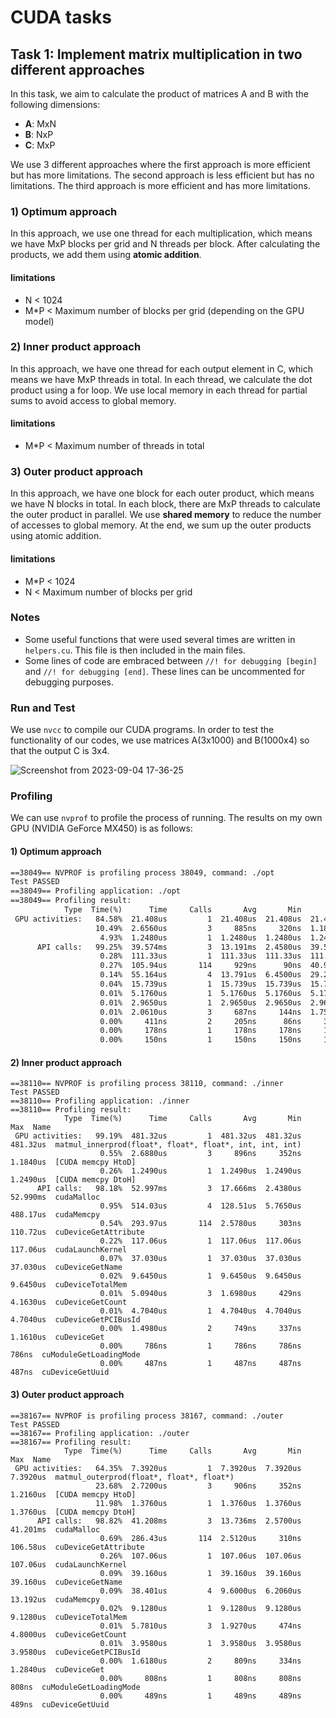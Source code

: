 # CUDA tasks

## Task 1: Implement matrix multiplication in two different approaches

In this task, we aim to calculate the product of matrices A and B with the following dimensions:

- **A**: MxN
- **B**: NxP
- **C**: MxP

We use 3 different approaches where the first approach is more efficient but has more limitations. The second approach is less efficient but has no limitations. The third approach is more efficient and has more limitations.

### 1) Optimum approach

In this approach, we use one thread for each multiplication, which means we have MxP blocks per grid and N threads per block. After calculating the products, we add them using **atomic addition**.

#### limitations

- N < 1024
- M*P < Maximum number of blocks per grid (depending on the GPU model)

### 2) Inner product approach

In this approach, we have one thread for each output element in C, which means we have MxP threads in total. In each thread, we calculate the dot product using a for loop. We use local memory in each thread for partial sums to avoid access to global memory.

#### limitations

- M*P < Maximum number of threads in total

### 3) Outer product approach

In this approach, we have one block for each outer product, which means we have N blocks in total. In each block, there are MxP threads to calculate the outer product in parallel. We use **shared memory** to reduce the number of accesses to global memory. At the end, we sum up the outer products using atomic addition.

#### limitations

- M*P < 1024
- N < Maximum number of blocks per grid
  
### Notes

- Some useful functions that were used several times are written in `helpers.cu`. This file is then included in the main files.
- Some lines of code are embraced between `//! for debugging [begin]` and `//! for debugging [end]`. These lines can be uncommented for debugging purposes.

### Run and Test

We use `nvcc` to compile our CUDA programs. In order to test the functionality of our codes, we use matrices A(3x1000) and B(1000x4) so that the output C is 3x4.

![Screenshot from 2023-09-04 17-36-25](https://github.com/parsabsh/cuda-tasks/assets/92635013/08b843e0-8bf7-4ff8-a9b6-1ab72eb654b7)

### Profiling

We can use `nvprof` to profile the process of running. The results on my own GPU (NVIDIA GeForce MX450) is as follows:

#### 1) Optimum approach

```txt
==38049== NVPROF is profiling process 38049, command: ./opt
Test PASSED
==38049== Profiling application: ./opt
==38049== Profiling result:
            Type  Time(%)      Time     Calls       Avg       Min       Max  Name
 GPU activities:   84.58%  21.408us         1  21.408us  21.408us  21.408us  matmul_optimum(float*, float*, float*, int, int, int)
                   10.49%  2.6560us         3     885ns     320ns  1.1840us  [CUDA memcpy HtoD]
                    4.93%  1.2480us         1  1.2480us  1.2480us  1.2480us  [CUDA memcpy DtoH]
      API calls:   99.25%  39.574ms         3  13.191ms  2.4580us  39.568ms  cudaMalloc
                    0.28%  111.33us         1  111.33us  111.33us  111.33us  cudaLaunchKernel
                    0.27%  105.94us       114     929ns      90ns  40.985us  cuDeviceGetAttribute
                    0.14%  55.164us         4  13.791us  6.4500us  29.215us  cudaMemcpy
                    0.04%  15.739us         1  15.739us  15.739us  15.739us  cuDeviceGetName
                    0.01%  5.1760us         1  5.1760us  5.1760us  5.1760us  cuDeviceGetPCIBusId
                    0.01%  2.9650us         1  2.9650us  2.9650us  2.9650us  cuDeviceTotalMem
                    0.01%  2.0610us         3     687ns     144ns  1.7580us  cuDeviceGetCount
                    0.00%     411ns         2     205ns      86ns     325ns  cuDeviceGet
                    0.00%     178ns         1     178ns     178ns     178ns  cuModuleGetLoadingMode
                    0.00%     150ns         1     150ns     150ns     150ns  cuDeviceGetUuid
```

#### 2) Inner product approach

```text
==38110== NVPROF is profiling process 38110, command: ./inner
Test PASSED
==38110== Profiling application: ./inner
==38110== Profiling result:
            Type  Time(%)      Time     Calls       Avg       Min       Max  Name
 GPU activities:   99.19%  481.32us         1  481.32us  481.32us  481.32us  matmul_innerprod(float*, float*, float*, int, int, int)
                    0.55%  2.6880us         3     896ns     352ns  1.1840us  [CUDA memcpy HtoD]
                    0.26%  1.2490us         1  1.2490us  1.2490us  1.2490us  [CUDA memcpy DtoH]
      API calls:   98.18%  52.997ms         3  17.666ms  2.4380us  52.990ms  cudaMalloc
                    0.95%  514.03us         4  128.51us  5.7650us  488.17us  cudaMemcpy
                    0.54%  293.97us       114  2.5780us     303ns  110.72us  cuDeviceGetAttribute
                    0.22%  117.06us         1  117.06us  117.06us  117.06us  cudaLaunchKernel
                    0.07%  37.030us         1  37.030us  37.030us  37.030us  cuDeviceGetName
                    0.02%  9.6450us         1  9.6450us  9.6450us  9.6450us  cuDeviceTotalMem
                    0.01%  5.0940us         3  1.6980us     429ns  4.1630us  cuDeviceGetCount
                    0.01%  4.7040us         1  4.7040us  4.7040us  4.7040us  cuDeviceGetPCIBusId
                    0.00%  1.4980us         2     749ns     337ns  1.1610us  cuDeviceGet
                    0.00%     786ns         1     786ns     786ns     786ns  cuModuleGetLoadingMode
                    0.00%     487ns         1     487ns     487ns     487ns  cuDeviceGetUuid
```

#### 3) Outer product approach

```text
==38167== NVPROF is profiling process 38167, command: ./outer
Test PASSED
==38167== Profiling application: ./outer
==38167== Profiling result:
            Type  Time(%)      Time     Calls       Avg       Min       Max  Name
 GPU activities:   64.35%  7.3920us         1  7.3920us  7.3920us  7.3920us  matmul_outerprod(float*, float*, float*)
                   23.68%  2.7200us         3     906ns     352ns  1.2160us  [CUDA memcpy HtoD]
                   11.98%  1.3760us         1  1.3760us  1.3760us  1.3760us  [CUDA memcpy DtoH]
      API calls:   98.82%  41.208ms         3  13.736ms  2.5700us  41.201ms  cudaMalloc
                    0.69%  286.43us       114  2.5120us     310ns  106.58us  cuDeviceGetAttribute
                    0.26%  107.06us         1  107.06us  107.06us  107.06us  cudaLaunchKernel
                    0.09%  39.160us         1  39.160us  39.160us  39.160us  cuDeviceGetName
                    0.09%  38.401us         4  9.6000us  6.2060us  13.192us  cudaMemcpy
                    0.02%  9.1280us         1  9.1280us  9.1280us  9.1280us  cuDeviceTotalMem
                    0.01%  5.7810us         3  1.9270us     474ns  4.8000us  cuDeviceGetCount
                    0.01%  3.9580us         1  3.9580us  3.9580us  3.9580us  cuDeviceGetPCIBusId
                    0.00%  1.6180us         2     809ns     334ns  1.2840us  cuDeviceGet
                    0.00%     808ns         1     808ns     808ns     808ns  cuModuleGetLoadingMode
                    0.00%     489ns         1     489ns     489ns     489ns  cuDeviceGetUuid
```

